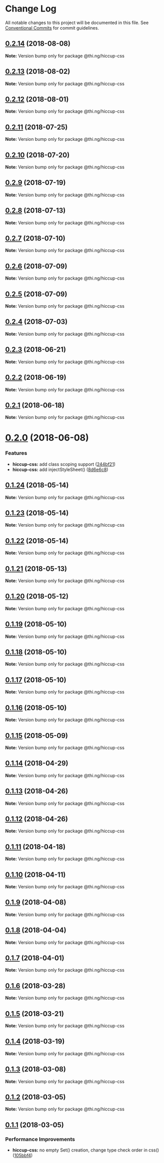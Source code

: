 # Change Log

All notable changes to this project will be documented in this file.
See [Conventional Commits](https://conventionalcommits.org) for commit guidelines.

<a name="0.2.14"></a>
## [0.2.14](https://github.com/thi-ng/umbrella/compare/@thi.ng/hiccup-css@0.2.13...@thi.ng/hiccup-css@0.2.14) (2018-08-08)




**Note:** Version bump only for package @thi.ng/hiccup-css

<a name="0.2.13"></a>
## [0.2.13](https://github.com/thi-ng/umbrella/compare/@thi.ng/hiccup-css@0.2.12...@thi.ng/hiccup-css@0.2.13) (2018-08-02)




**Note:** Version bump only for package @thi.ng/hiccup-css

<a name="0.2.12"></a>
## [0.2.12](https://github.com/thi-ng/umbrella/compare/@thi.ng/hiccup-css@0.2.11...@thi.ng/hiccup-css@0.2.12) (2018-08-01)




**Note:** Version bump only for package @thi.ng/hiccup-css

<a name="0.2.11"></a>
## [0.2.11](https://github.com/thi-ng/umbrella/compare/@thi.ng/hiccup-css@0.2.10...@thi.ng/hiccup-css@0.2.11) (2018-07-25)




**Note:** Version bump only for package @thi.ng/hiccup-css

<a name="0.2.10"></a>
## [0.2.10](https://github.com/thi-ng/umbrella/compare/@thi.ng/hiccup-css@0.2.9...@thi.ng/hiccup-css@0.2.10) (2018-07-20)




**Note:** Version bump only for package @thi.ng/hiccup-css

<a name="0.2.9"></a>
## [0.2.9](https://github.com/thi-ng/umbrella/compare/@thi.ng/hiccup-css@0.2.8...@thi.ng/hiccup-css@0.2.9) (2018-07-19)




**Note:** Version bump only for package @thi.ng/hiccup-css

<a name="0.2.8"></a>
## [0.2.8](https://github.com/thi-ng/umbrella/compare/@thi.ng/hiccup-css@0.2.7...@thi.ng/hiccup-css@0.2.8) (2018-07-13)




**Note:** Version bump only for package @thi.ng/hiccup-css

<a name="0.2.7"></a>
## [0.2.7](https://github.com/thi-ng/umbrella/compare/@thi.ng/hiccup-css@0.2.6...@thi.ng/hiccup-css@0.2.7) (2018-07-10)




**Note:** Version bump only for package @thi.ng/hiccup-css

<a name="0.2.6"></a>
## [0.2.6](https://github.com/thi-ng/umbrella/compare/@thi.ng/hiccup-css@0.2.5...@thi.ng/hiccup-css@0.2.6) (2018-07-09)




**Note:** Version bump only for package @thi.ng/hiccup-css

<a name="0.2.5"></a>
## [0.2.5](https://github.com/thi-ng/umbrella/compare/@thi.ng/hiccup-css@0.2.4...@thi.ng/hiccup-css@0.2.5) (2018-07-09)




**Note:** Version bump only for package @thi.ng/hiccup-css

<a name="0.2.4"></a>
## [0.2.4](https://github.com/thi-ng/umbrella/compare/@thi.ng/hiccup-css@0.2.3...@thi.ng/hiccup-css@0.2.4) (2018-07-03)




**Note:** Version bump only for package @thi.ng/hiccup-css

<a name="0.2.3"></a>
## [0.2.3](https://github.com/thi-ng/umbrella/compare/@thi.ng/hiccup-css@0.2.2...@thi.ng/hiccup-css@0.2.3) (2018-06-21)




**Note:** Version bump only for package @thi.ng/hiccup-css

<a name="0.2.2"></a>
## [0.2.2](https://github.com/thi-ng/umbrella/compare/@thi.ng/hiccup-css@0.2.1...@thi.ng/hiccup-css@0.2.2) (2018-06-19)




**Note:** Version bump only for package @thi.ng/hiccup-css

<a name="0.2.1"></a>
## [0.2.1](https://github.com/thi-ng/umbrella/compare/@thi.ng/hiccup-css@0.2.0...@thi.ng/hiccup-css@0.2.1) (2018-06-18)




**Note:** Version bump only for package @thi.ng/hiccup-css

<a name="0.2.0"></a>
# [0.2.0](https://github.com/thi-ng/umbrella/compare/@thi.ng/hiccup-css@0.1.24...@thi.ng/hiccup-css@0.2.0) (2018-06-08)


### Features

* **hiccup-css:** add class scoping support ([244bf21](https://github.com/thi-ng/umbrella/commit/244bf21))
* **hiccup-css:** add injectStyleSheet() ([8d6e6c8](https://github.com/thi-ng/umbrella/commit/8d6e6c8))




<a name="0.1.24"></a>
## [0.1.24](https://github.com/thi-ng/umbrella/compare/@thi.ng/hiccup-css@0.1.23...@thi.ng/hiccup-css@0.1.24) (2018-05-14)




**Note:** Version bump only for package @thi.ng/hiccup-css

<a name="0.1.23"></a>
## [0.1.23](https://github.com/thi-ng/umbrella/compare/@thi.ng/hiccup-css@0.1.22...@thi.ng/hiccup-css@0.1.23) (2018-05-14)




**Note:** Version bump only for package @thi.ng/hiccup-css

<a name="0.1.22"></a>
## [0.1.22](https://github.com/thi-ng/umbrella/compare/@thi.ng/hiccup-css@0.1.21...@thi.ng/hiccup-css@0.1.22) (2018-05-14)




**Note:** Version bump only for package @thi.ng/hiccup-css

<a name="0.1.21"></a>
## [0.1.21](https://github.com/thi-ng/umbrella/compare/@thi.ng/hiccup-css@0.1.20...@thi.ng/hiccup-css@0.1.21) (2018-05-13)




**Note:** Version bump only for package @thi.ng/hiccup-css

<a name="0.1.20"></a>
## [0.1.20](https://github.com/thi-ng/umbrella/compare/@thi.ng/hiccup-css@0.1.19...@thi.ng/hiccup-css@0.1.20) (2018-05-12)




**Note:** Version bump only for package @thi.ng/hiccup-css

<a name="0.1.19"></a>
## [0.1.19](https://github.com/thi-ng/umbrella/compare/@thi.ng/hiccup-css@0.1.18...@thi.ng/hiccup-css@0.1.19) (2018-05-10)




**Note:** Version bump only for package @thi.ng/hiccup-css

<a name="0.1.18"></a>
## [0.1.18](https://github.com/thi-ng/umbrella/compare/@thi.ng/hiccup-css@0.1.17...@thi.ng/hiccup-css@0.1.18) (2018-05-10)




**Note:** Version bump only for package @thi.ng/hiccup-css

<a name="0.1.17"></a>
## [0.1.17](https://github.com/thi-ng/umbrella/compare/@thi.ng/hiccup-css@0.1.16...@thi.ng/hiccup-css@0.1.17) (2018-05-10)




**Note:** Version bump only for package @thi.ng/hiccup-css

<a name="0.1.16"></a>
## [0.1.16](https://github.com/thi-ng/umbrella/compare/@thi.ng/hiccup-css@0.1.15...@thi.ng/hiccup-css@0.1.16) (2018-05-10)




**Note:** Version bump only for package @thi.ng/hiccup-css

<a name="0.1.15"></a>
## [0.1.15](https://github.com/thi-ng/umbrella/compare/@thi.ng/hiccup-css@0.1.14...@thi.ng/hiccup-css@0.1.15) (2018-05-09)




**Note:** Version bump only for package @thi.ng/hiccup-css

<a name="0.1.14"></a>
## [0.1.14](https://github.com/thi-ng/umbrella/compare/@thi.ng/hiccup-css@0.1.13...@thi.ng/hiccup-css@0.1.14) (2018-04-29)




**Note:** Version bump only for package @thi.ng/hiccup-css

<a name="0.1.13"></a>
## [0.1.13](https://github.com/thi-ng/umbrella/compare/@thi.ng/hiccup-css@0.1.12...@thi.ng/hiccup-css@0.1.13) (2018-04-26)




**Note:** Version bump only for package @thi.ng/hiccup-css

<a name="0.1.12"></a>
## [0.1.12](https://github.com/thi-ng/umbrella/compare/@thi.ng/hiccup-css@0.1.11...@thi.ng/hiccup-css@0.1.12) (2018-04-26)




**Note:** Version bump only for package @thi.ng/hiccup-css

<a name="0.1.11"></a>
## [0.1.11](https://github.com/thi-ng/umbrella/compare/@thi.ng/hiccup-css@0.1.10...@thi.ng/hiccup-css@0.1.11) (2018-04-18)




**Note:** Version bump only for package @thi.ng/hiccup-css

<a name="0.1.10"></a>
## [0.1.10](https://github.com/thi-ng/umbrella/compare/@thi.ng/hiccup-css@0.1.9...@thi.ng/hiccup-css@0.1.10) (2018-04-11)




**Note:** Version bump only for package @thi.ng/hiccup-css

<a name="0.1.9"></a>
## [0.1.9](https://github.com/thi-ng/umbrella/compare/@thi.ng/hiccup-css@0.1.8...@thi.ng/hiccup-css@0.1.9) (2018-04-08)




**Note:** Version bump only for package @thi.ng/hiccup-css

<a name="0.1.8"></a>
## [0.1.8](https://github.com/thi-ng/umbrella/compare/@thi.ng/hiccup-css@0.1.7...@thi.ng/hiccup-css@0.1.8) (2018-04-04)




**Note:** Version bump only for package @thi.ng/hiccup-css

<a name="0.1.7"></a>
## [0.1.7](https://github.com/thi-ng/umbrella/compare/@thi.ng/hiccup-css@0.1.6...@thi.ng/hiccup-css@0.1.7) (2018-04-01)




**Note:** Version bump only for package @thi.ng/hiccup-css

<a name="0.1.6"></a>
## [0.1.6](https://github.com/thi-ng/umbrella/compare/@thi.ng/hiccup-css@0.1.5...@thi.ng/hiccup-css@0.1.6) (2018-03-28)




**Note:** Version bump only for package @thi.ng/hiccup-css

<a name="0.1.5"></a>
## [0.1.5](https://github.com/thi-ng/umbrella/compare/@thi.ng/hiccup-css@0.1.4...@thi.ng/hiccup-css@0.1.5) (2018-03-21)




**Note:** Version bump only for package @thi.ng/hiccup-css

<a name="0.1.4"></a>
## [0.1.4](https://github.com/thi-ng/umbrella/compare/@thi.ng/hiccup-css@0.1.3...@thi.ng/hiccup-css@0.1.4) (2018-03-19)




**Note:** Version bump only for package @thi.ng/hiccup-css

<a name="0.1.3"></a>
## [0.1.3](https://github.com/thi-ng/umbrella/compare/@thi.ng/hiccup-css@0.1.2...@thi.ng/hiccup-css@0.1.3) (2018-03-08)




**Note:** Version bump only for package @thi.ng/hiccup-css

<a name="0.1.2"></a>
## [0.1.2](https://github.com/thi-ng/umbrella/compare/@thi.ng/hiccup-css@0.1.1...@thi.ng/hiccup-css@0.1.2) (2018-03-05)




**Note:** Version bump only for package @thi.ng/hiccup-css

<a name="0.1.1"></a>
## [0.1.1](https://github.com/thi-ng/umbrella/compare/@thi.ng/hiccup-css@0.1.0...@thi.ng/hiccup-css@0.1.1) (2018-03-05)


### Performance Improvements

* **hiccup-css:** no empty Set() creation, change type check order in css() ([105bbf4](https://github.com/thi-ng/umbrella/commit/105bbf4))
